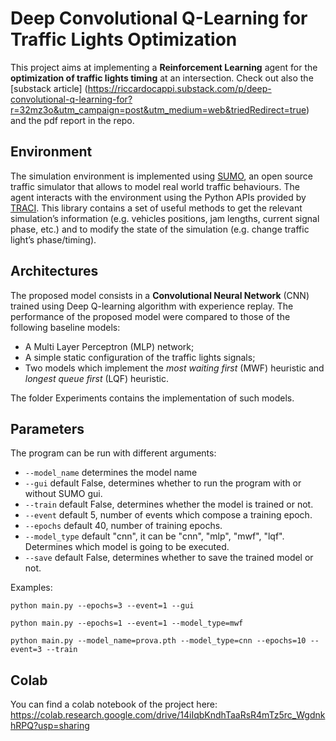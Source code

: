# Deep Convolutional Q-Learning for Traffic Lights Optimization
This project aims at implementing a **Reinforcement Learning** agent for the **optimization of traffic lights timing** at an intersection. Check out also the [substack article] (https://riccardocappi.substack.com/p/deep-convolutional-q-learning-for?r=32mz3o&utm_campaign=post&utm_medium=web&triedRedirect=true) and the pdf report in the repo.
## Environment
The simulation environment is implemented using [SUMO](https://sumo.dlr.de/docs/Tools/Sumolib.html), an open source traffic simulator  that allows to model real world traffic behaviours. 
The agent interacts with the environment using the Python APIs provided by [TRACI](https://sumo.dlr.de/docs/TraCI.html). This library contains a set of useful methods to get the relevant 
simulation’s information (e.g. vehicles positions, jam lengths, current signal phase, etc.) and to modify the state of the simulation (e.g. change traffic light’s phase/timing).

## Architectures
The proposed model consists in a **Convolutional Neural Network** (CNN) trained using Deep Q-learning algorithm with experience replay.
The performance of the proposed model were compared to those of the following baseline models:
- A Multi Layer Perceptron (MLP) network;
- A simple static configuration of the traffic lights signals;
- Two models which implement the _most waiting first_ (MWF) heuristic and _longest queue first_ (LQF) heuristic.

The folder Experiments contains the implementation of such models.

## Parameters
The program can be run with different arguments:
- `--model_name` determines the model name
- `--gui` default False, determines whether to run the program with or without SUMO gui.
- `--train` default False, determines whether the model is trained or not.
- `--event` default 5, number of events which compose a training epoch.
- `--epochs` default 40, number of training epochs.
- `--model_type` default "cnn", it can be "cnn", "mlp", "mwf", "lqf". Determines which model is going to be executed.
- `--save` default False, determines whether to save the trained model or not.

Examples:
```
python main.py --epochs=3 --event=1 --gui

python main.py --epochs=1 --event=1 --model_type=mwf

python main.py --model_name=prova.pth --model_type=cnn --epochs=10 --event=3 --train
```

## Colab
You can find a colab notebook of the project here: https://colab.research.google.com/drive/14iIqbKndhTaaRsR4mTz5rc_WgdnkhRPQ?usp=sharing
